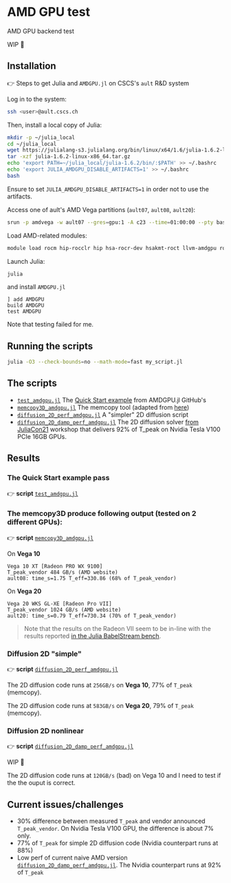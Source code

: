 # AMD GPU test
AMD GPU backend test

WIP 🚧

## Installation
👉 Steps to get Julia and `AMDGPU.jl` on CSCS's `ault` R&D system

Log in to the system:
```sh
ssh <user>@ault.cscs.ch
```
Then, install a local copy of Julia:
```sh
mkdir -p ~/julia_local
cd ~/julia_local
wget https://julialang-s3.julialang.org/bin/linux/x64/1.6/julia-1.6.2-linux-x86_64.tar.gz
tar -xzf julia-1.6.2-linux-x86_64.tar.gz
echo 'export PATH=~/julia_local/julia-1.6.2/bin/:$PATH' >> ~/.bashrc
echo 'export JULIA_AMDGPU_DISABLE_ARTIFACTS=1' >> ~/.bashrc
bash
```
Ensure to set `JULIA_AMDGPU_DISABLE_ARTIFACTS=1` in order not to use the artifacts.

Access one of ault's AMD Vega partitions (`ault07`, `ault08`, `ault20`):
```sh
srun -p amdvega -w ault07 --gres=gpu:1 -A c23 --time=01:00:00 --pty bash
```

Load AMD-related modules:
```sh
module load rocm hip-rocclr hip hsa-rocr-dev hsakmt-roct llvm-amdgpu rocm-cmake rocminfo roctracer-dev-api rocprofiler-dev rocm-smi-lib
```
Launch Julia:
```sh
julia
```
and install `AMDGPU.jl`
```julia-repl
] add AMDGPU
build AMDGPU
test AMDGPU
```
Note that testing failed for me.

## Running the scripts
```sh
julia -O3 --check-bounds=no --math-mode=fast my_script.jl
```

## The scripts
* [`test_amdgpu.jl`](scripts/test_amdgpu.jl) The [Quick Start example](https://amdgpu.juliagpu.org/stable/quickstart/) from AMDGPU.jl GitHub's
* [`memcopy3D_amdgpu.jl`](scripts/memcopy3D_amdgpu.jl) The memcopy tool (adapted from [here](https://github.com/luraess/parallel-gpu-workshop-JuliaCon21/blob/main/extras/memcopy3D.jl))
* [`diffusion_2D_perf_amdgpu.jl`](scripts/diffusion_2D_perf_amdgpu.jl) A "simpler" 2D diffusion script
* [`diffusion_2D_damp_perf_amdgpu.jl`](scripts/diffusion_2D_damp_perf_amdgpu.jl) The 2D diffusion solver [from JuliaCon21](https://github.com/luraess/parallel-gpu-workshop-JuliaCon21#gpu-implementation) workshop that delivers 92% of T_peak on Nvidia Tesla V100 PCIe 16GB GPUs.

## Results
### The Quick Start example pass
👉 **script** [`test_amdgpu.jl`](scripts/test_amdgpu.jl)

### The memcopy3D produce following output (tested on 2 different GPUs):
👉 **script** [`memcopy3D_amdgpu.jl`](scripts/memcopy3D_amdgpu.jl)

On **Vega 10**
```
Vega 10 XT [Radeon PRO WX 9100]
T_peak_vendor 484 GB/s (AMD website)
ault08: time_s=1.75 T_eff=330.86 (68% of T_peak_vendor)
```

On **Vega 20**
```
Vega 20 WKS GL-XE [Radeon Pro VII]
T_peak_vendor 1024 GB/s (AMD website)
ault20: time_s=0.79 T_eff=730.34 (70% of T_peak_vendor)
```
> Note that the results on the Radeon VII seem to be in-line with the results reported [in the Julia BabelStream bench](https://github.com/UoB-HPC/BabelStream/pull/106#issuecomment-897621652).

### Diffusion 2D "simple"
👉 **script** [`diffusion_2D_perf_amdgpu.jl`](scripts/diffusion_2D_perf_amdgpu.jl)

The 2D diffusion code runs at `256GB/s` on **Vega 10**, 77% of `T_peak` (memcopy).

The 2D diffusion code runs at `583GB/s` on **Vega 20**, 79% of `T_peak` (memcopy).

### Diffusion 2D nonlinear
👉 **script** [`diffusion_2D_damp_perf_amdgpu.jl`](scripts/diffusion_2D_damp_perf_amdgpu.jl)

WIP 🚧

The 2D diffusion code runs at `120GB/s` (bad) on Vega 10 and I need to test if the the ouput is correct.

## Current issues/challenges
- 30% difference between measured `T_peak` and vendor announced `T_peak_vendor`. On Nvidia Tesla V100 GPU, the difference is about 7% only.
- 77% of `T_peak` for simple 2D diffusion code (Nvidia counterpart runs at 88%)
- Low perf of current naive AMD version [`diffusion_2D_damp_perf_amdgpu.jl`](scripts/diffusion_2D_damp_perf_amdgpu.jl). The Nvidia counterpart runs at 92% of `T_peak`
